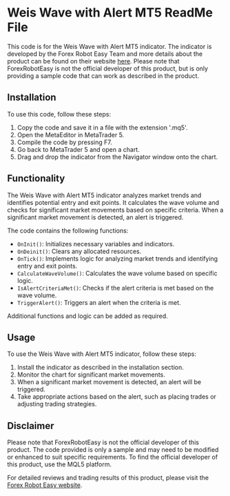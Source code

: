 # Weis Wave with Alert MT5 ReadMe File

This code is for the Weis Wave with Alert MT5 indicator. The indicator is developed by the Forex Robot Easy Team and more details about the product can be found on their website [here](https://forexroboteasy.com/forex-robot-review/review-weis-wave-with-alert-mt5-a-professional-forex-traders-perspective/). Please note that ForexRobotEasy is not the official developer of this product, but is only providing a sample code that can work as described in the product.

## Installation

To use this code, follow these steps:

1. Copy the code and save it in a file with the extension '.mq5'.
2. Open the MetaEditor in MetaTrader 5.
3. Compile the code by pressing F7.
4. Go back to MetaTrader 5 and open a chart.
5. Drag and drop the indicator from the Navigator window onto the chart.

## Functionality

The Weis Wave with Alert MT5 indicator analyzes market trends and identifies potential entry and exit points. It calculates the wave volume and checks for significant market movements based on specific criteria. When a significant market movement is detected, an alert is triggered.

The code contains the following functions:

- `OnInit()`: Initializes necessary variables and indicators.
- `OnDeinit()`: Clears any allocated resources.
- `OnTick()`: Implements logic for analyzing market trends and identifying entry and exit points.
- `CalculateWaveVolume()`: Calculates the wave volume based on specific logic.
- `IsAlertCriteriaMet()`: Checks if the alert criteria is met based on the wave volume.
- `TriggerAlert()`: Triggers an alert when the criteria is met.

Additional functions and logic can be added as required.

## Usage

To use the Weis Wave with Alert MT5 indicator, follow these steps:

1. Install the indicator as described in the installation section.
2. Monitor the chart for significant market movements.
3. When a significant market movement is detected, an alert will be triggered.
4. Take appropriate actions based on the alert, such as placing trades or adjusting trading strategies.

## Disclaimer

Please note that ForexRobotEasy is not the official developer of this product. The code provided is only a sample and may need to be modified or enhanced to suit specific requirements. To find the official developer of this product, use the MQL5 platform.

For detailed reviews and trading results of this product, please visit the [Forex Robot Easy website](https://forexroboteasy.com/forex-robot-review/review-weis-wave-with-alert-mt5-a-professional-forex-traders-perspective/).
